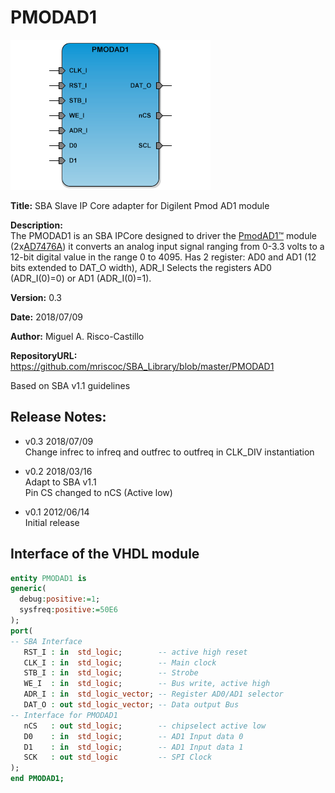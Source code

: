 PMODAD1
=======
![](image.png)

**Title:** SBA Slave IP Core adapter for Digilent Pmod AD1 module

**Description:**  
The PMODAD1 is an SBA IPCore designed to driver the [PmodAD1™] module (2x[AD7476A])
it converts an analog input signal ranging from 0-3.3 volts to a 12-bit digital
value in the range 0 to 4095. Has 2 register: AD0 and AD1 (12 bits extended
to DAT_O width), ADR_I Selects the registers AD0 (ADR_I(0)=0) or AD1 (ADR_I(0)=1).

[AD7476A]:AD7476A_7477A_7478A.pdf
[PmodAD1™]:pmodad1_rm.pdf

**Version:** 0.3

**Date:** 2018/07/09

**Author:** Miguel A. Risco-Castillo

**RepositoryURL:** <https://github.com/mriscoc/SBA_Library/blob/master/PMODAD1>

Based on SBA v1.1 guidelines

Release Notes:
--------------

- v0.3 2018/07/09  
  Change infrec to infreq and outfrec to outfreq in CLK_DIV instantiation  

- v0.2 2018/03/16  
  Adapt to SBA v1.1  
  Pin CS changed to nCS (Active low)

- v0.1 2012/06/14  
  Initial release

Interface of the VHDL module
----------------------------

```vhdl
entity PMODAD1 is
generic(
  debug:positive:=1;
  sysfreq:positive:=50E6
);
port(
-- SBA Interface
   RST_I : in  std_logic;        -- active high reset
   CLK_I : in  std_logic;        -- Main clock
   STB_I : in  std_logic;        -- Strobe
   WE_I  : in  std_logic;        -- Bus write, active high
   ADR_I : in  std_logic_vector; -- Register AD0/AD1 selector
   DAT_O : out std_logic_vector; -- Data output Bus
-- Interface for PMODAD1
   nCS   : out std_logic;        -- chipselect active low
   D0    : in  std_logic;        -- AD1 Input data 0
   D1    : in  std_logic;        -- AD1 Input data 1
   SCK   : out std_logic         -- SPI Clock
);
end PMODAD1; 
```

